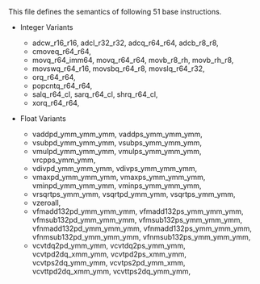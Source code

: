   This file defines the semantics of following 51 base instructions.
  - Integer Variants
    - adcw_r16_r16, adcl_r32_r32, adcq_r64_r64, adcb_r8_r8,
    - cmoveq_r64_r64,
    - movq_r64_imm64, movq_r64_r64, movb_r8_rh, movb_rh_r8,
    - movswq_r64_r16, movsbq_r64_r8, movslq_r64_r32,
    - orq_r64_r64,
    - popcntq_r64_r64,
    - salq_r64_cl, sarq_r64_cl, shrq_r64_cl,
    - xorq_r64_r64,

  - Float Variants
    - vaddpd_ymm_ymm_ymm, vaddps_ymm_ymm_ymm,
    - vsubpd_ymm_ymm_ymm, vsubps_ymm_ymm_ymm,
    - vmulpd_ymm_ymm_ymm, vmulps_ymm_ymm_ymm, vrcpps_ymm_ymm,
    - vdivpd_ymm_ymm_ymm, vdivps_ymm_ymm_ymm,
    - vmaxpd_ymm_ymm_ymm, vmaxps_ymm_ymm_ymm, vminpd_ymm_ymm_ymm, vminps_ymm_ymm_ymm,
    - vrsqrtps_ymm_ymm, vsqrtpd_ymm_ymm, vsqrtps_ymm_ymm,
    - vzeroall,
    - vfmadd132pd_ymm_ymm_ymm, vfmadd132ps_ymm_ymm_ymm,
    vfmsub132pd_ymm_ymm_ymm, vfmsub132ps_ymm_ymm_ymm,
    vfnmadd132pd_ymm_ymm_ymm, vfnmadd132ps_ymm_ymm_ymm,
    vfnmsub132pd_ymm_ymm_ymm, vfnmsub132ps_ymm_ymm_ymm,
    - vcvtdq2pd_ymm_ymm, vcvtdq2ps_ymm_ymm, vcvtpd2dq_xmm_ymm,
    vcvtpd2ps_xmm_ymm, vcvtps2dq_ymm_ymm, vcvtps2pd_ymm_xmm,
    vcvttpd2dq_xmm_ymm, vcvttps2dq_ymm_ymm,
